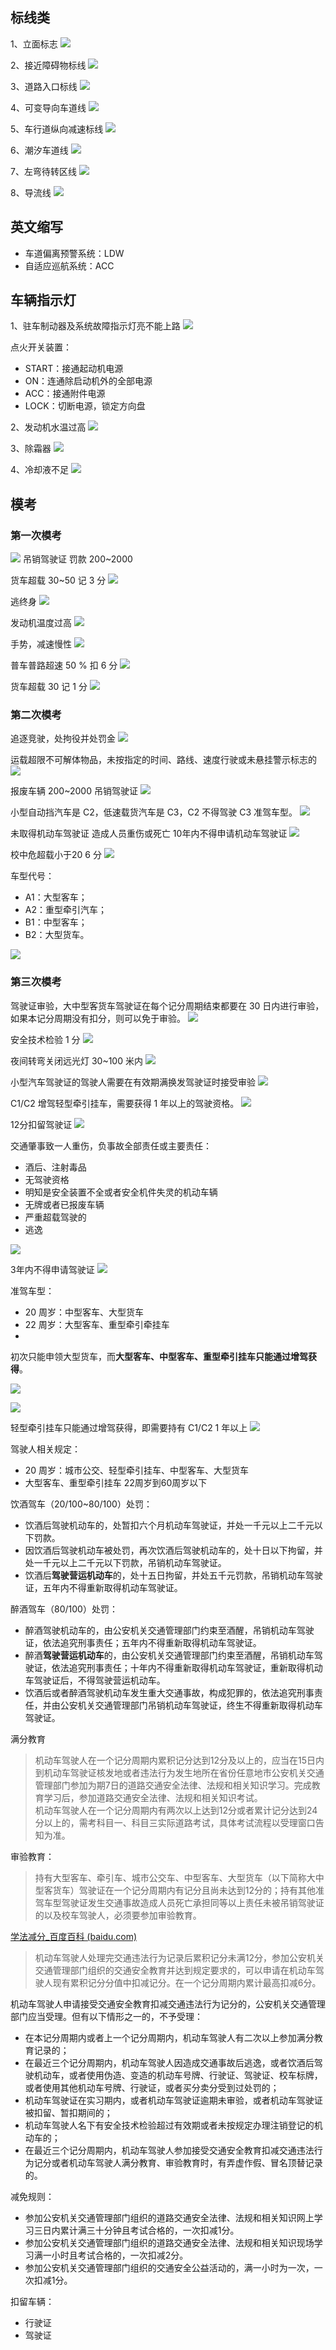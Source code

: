 ## 标线类

1、立面标志
![](./images/标线_立面.jpg)

2、接近障碍物标线
![](./images/标线_接近障碍物.jpg)

3、道路入口标线
![](./images/标线_道路入口.jpg)

4、可变导向车道线
![](./images/标线_可变导向车道.jpg)

5、车行道纵向减速标线
![](./images/标线_车行道纵向减速标线.jpg)

6、潮汐车道线
![](./images/标线_潮汐车道.jpg)

7、左弯待转区线
![](./images/标线_左弯待转区.jpg)

8、导流线
![](./images/标线_导流.jpg)

## 英文缩写

- 车道偏离预警系统：LDW
- 自适应巡航系统：ACC

## 车辆指示灯

1、驻车制动器及系统故障指示灯亮不能上路
![](./images/故障_驻车制动器.jpg)

点火开关装置：
- START：接通起动机电源
- ON：连通除启动机外的全部电源
- ACC：接通附件电源
- LOCK：切断电源，锁定方向盘


2、发动机水温过高
![](./images/故障_发动机水温过高.jpg)

3、除霜器
![](./images/除霜器.jpg)

4、冷却液不足
![](./images/故障_冷却液不足.jpg)

## 模考

### 第一次模考

![](./images/模考_00.jpg)
吊销驾驶证 罚款 200~2000

货车超载 30~50 记 3 分
![](./images/模考_货车超载.jpg)

逃终身
![](./images/模考_逃终身.jpg)

发动机温度过高
![](./images/模考_发动机温度过高.jpg)

手势，减速慢性
![](./images/模考_减速慢性.jpg)

普车普路超速 50 % 扣 6 分
![](./images/模考_普车普路超速50.jpg)

货车超载 30 记 1 分
![](./images/模考_货车超载_3.jpg)

### 第二次模考

追逐竞驶，处拘役并处罚金
![](./images/模考_追逐竞驶.jpg)

运载超限不可解体物品，未按指定的时间、路线、速度行驶或未悬挂警示标志的
![](./images/模考_运载超限不可解体物品.jpg)

报废车辆 200~2000 吊销驾驶证
![](./images/模考_报废.jpg)

小型自动挡汽车是 C2，低速载货汽车是 C3，C2 不得驾驶 C3 准驾车型。
![](./images/模考_小型自动挡汽车.jpg)

未取得机动车驾驶证 造成人员重伤或死亡 10年内不得申请机动车驾驶证
![](./images/模考_未取得机动车驾驶证.jpg)

校中危超载小于20 6 分
![](./images/模考_校中危超载小于20.jpg)

车型代号：

- A1：大型客车；
- A2：重型牵引汽车；
- B1：中型客车；
- B2：大型货车。

![](./images/模考_代号.jpg)

### 第三次模考

驾驶证审验，大中型客货车驾驶证在每个记分周期结束都要在 30 日内进行审验，如果本记分周期没有扣分，则可以免于审验。
![](./images/模考_审验.jpg)

安全技术检验 1 分
![](./images/模考_安全技术检验.jpg)

夜间转弯关闭远光灯 30~100 米内
![](./images/模考_夜间转弯关闭远光灯.jpg)

小型汽车驾驶证的驾驶人需要在有效期满换发驾驶证时接受审验
![](./images/模考_小型汽车驾驶人审验.jpg)

C1/C2 增驾轻型牵引挂车，需要获得 1 年以上的驾驶资格。
![](./images/模考_小型车增驾.jpg)

12分扣留驾驶证
![](./images/模考_12分扣留驾驶证.jpg)

交通肇事致一人重伤，负事故全部责任或主要责任：

- 酒后、注射毒品
- 无驾驶资格
- 明知是安全装置不全或者安全机件失灵的机动车辆
- 无牌或者已报废车辆
- 严重超载驾驶的
- 逃逸

![](./images/模考_交通肇事罪.jpg)

3年内不得申请驾驶证
![](./images/模考_3年内不得申请驾驶证.jpg)

准驾车型：

- 20 周岁：中型客车、大型货车
- 22 周岁：大型客车、重型牵引牵挂车
-
初次只能申领大型货车，而**大型客车、中型客车、重型牵引挂车只能通过增驾获得**。

![](./images/模考_20周岁.jpg)

![](./images/模考_公交车道.jpg)

轻型牵引挂车只能通过增驾获得，即需要持有 C1/C2 1 年以上
![](./images/模考_轻型牵引挂车.jpg)

驾驶人相关规定：
- 20 周岁：城市公交、轻型牵引挂车、中型客车、大型货车
- 大型客车、重型牵引挂车 22周岁到60周岁以下

饮酒驾车（20/100~80/100）处罚：

- 饮酒后驾驶机动车的，处暂扣六个月机动车驾驶证，并处一千元以上二千元以下罚款。
- 因饮酒后驾驶机动车被处罚，再次饮酒后驾驶机动车的，处十日以下拘留，并处一千元以上二千元以下罚款，吊销机动车驾驶证。
- 饮酒后**驾驶营运机动车**的，处十五日拘留，并处五千元罚款，吊销机动车驾驶证，五年内不得重新取得机动车驾驶证。

醉酒驾车（80/100）处罚：

- 醉酒驾驶机动车的，由公安机关交通管理部门约束至酒醒，吊销机动车驾驶证，依法追究刑事责任；五年内不得重新取得机动车驾驶证。
- 醉酒**驾驶营运机动车**的，由公安机关交通管理部门约束至酒醒，吊销机动车驾驶证，依法追究刑事责任；十年内不得重新取得机动车驾驶证，重新取得机动车驾驶证后，不得驾驶营运机动车。
- 饮酒后或者醉酒驾驶机动车发生重大交通事故，构成犯罪的，依法追究刑事责任，并由公安机关交通管理部门吊销机动车驾驶证，终生不得重新取得机动车驾驶证。

满分教育

> 机动车驾驶人在一个记分周期内累积记分达到12分及以上的，应当在15日内到机动车驾驶证核发地或者违法行为发生地所在省份任意地市公安机关交通管理部门参加为期7日的道路交通安全法律、法规和相关知识学习。完成教育学习后，参加道路交通安全法律、法规和相关知识考试。  
> 机动车驾驶人在一个记分周期内有两次以上达到12分或者累计记分达到24分以上的，需考科目一、科目三实际道路考试，具体考试流程以受理窗口告知为准。

审验教育：

> 持有大型客车、牵引车、城市公交车、中型客车、大型货车（以下简称大中型客货车）驾驶证在一个记分周期内有记分且尚未达到12分的；持有其他准驾车型驾驶证发生交通事故造成人员死亡承担同等以上责任未被吊销驾驶证的以及校车驾驶人，必须要参加审验教育。

 [学法减分_百度百科 (baidu.com)](https://baike.baidu.com/item/%E5%AD%A6%E6%B3%95%E5%87%8F%E5%88%86/49821491#:~:text=%E2%80%9C%E5%AD%A6%E6%B3%95%E5%87%8F%E5%88%86%E2%80%9D%E6%98%AF%E9%92%88%E5%AF%B9%E6%8C%81%E6%9C%89%20%E9%A9%BE%E9%A9%B6%E8%AF%81%20%E7%9A%84%E9%A9%BE%E9%A9%B6%E4%BA%BA%EF%BC%8C%E5%9B%A0%E4%BA%A4%E9%80%9A%20%E8%BF%9D%E6%B3%95%E8%A1%8C%E4%B8%BA%20%E8%A2%AB,%E8%AE%B0%E5%88%86%20%EF%BC%8C%E5%8F%82%E5%8A%A0%E7%BD%91%E4%B8%8A%E4%BA%A4%E9%80%9A%E5%AE%89%E5%85%A8%E5%AD%A6%E4%B9%A0%E5%B9%B6%E8%80%83%E8%AF%95%E5%90%88%E6%A0%BC%E5%90%8E%EF%BC%8C%E4%BA%88%E4%BB%A5%E5%87%8F%E5%85%8D%E8%AE%B0%E5%88%86%E7%9A%84%E6%8E%AA%E6%96%BD%E3%80%82%20%E2%80%9C%E5%AD%A6%E6%B3%95%E5%87%8F%E5%88%86%E2%80%9D%E6%98%AF%20%E5%85%AC%E5%AE%89%E9%83%A8%E4%BA%A4%E9%80%9A%E7%AE%A1%E7%90%86%E5%B1%80%20%E7%BB%9F%E4%B8%80%E9%83%A8%E7%BD%B2%E7%9A%84%E4%BA%A4%E7%AE%A1%E4%BE%BF%E6%B0%91%E6%8E%AA%E6%96%BD%20%E3%80%82)

> 机动车驾驶人处理完交通违法行为记录后累积记分未满12分，参加公安机关交通管理部门组织的交通安全教育并达到规定要求的，可以申请在机动车驾驶人现有累积记分分值中扣减记分。在一个记分周期内累计最高扣减6分。

机动车驾驶人申请接受交通安全教育扣减交通违法行为记分的，公安机关交通管理部门应当受理。但有以下情形之一的，不予受理：

- 在本记分周期内或者上一个记分周期内，机动车驾驶人有二次以上参加满分教育记录的；
- 在最近三个记分周期内，机动车驾驶人因造成交通事故后逃逸，或者饮酒后驾驶机动车，或者使用伪造、变造的机动车号牌、行驶证、驾驶证、校车标牌，或者使用其他机动车号牌、行驶证，或者买分卖分受到过处罚的；
- 机动车驾驶证在实习期内，或者机动车驾驶证逾期未审验，或者机动车驾驶证被扣留、暂扣期间的；
- 机动车驾驶人名下有安全技术检验超过有效期或者未按规定办理注销登记的机动车的；
- 在最近三个记分周期内，机动车驾驶人参加接受交通安全教育扣减交通违法行为记分或者机动车驾驶人满分教育、审验教育时，有弄虚作假、冒名顶替记录的。

 减免规则：

- 参加公安机关交通管理部门组织的道路交通安全法律、法规和相关知识网上学习三日内累计满三十分钟且考试合格的，一次扣减1分。
- 参加公安机关交通管理部门组织的道路交通安全法律、法规和相关知识现场学习满一小时且考试合格的，一次扣减2分。
- 参加公安机关交通管理部门组织的交通安全公益活动的，满一小时为一次，一次扣减1分。

扣留车辆：

- 行驶证
- 驾驶证